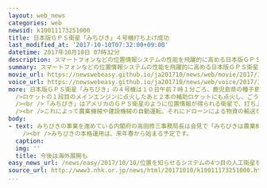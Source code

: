```yaml
---
layout: web_news
categories: web
newsid: k10011173251000
title: 日本版ＧＰＳ衛星「みちびき」４号機打ち上げ成功
last_modified_at: '2017-10-10T07:32:00+09:00'
datetime: 2017年10月10日 07時32分
description: スマートフォンなどの位置情報システムの性能を飛躍的に高める日本版ＧＰＳ衛星「みちびき」の４号機が１０日午前７時すぎ、鹿児島県の種子島宇宙センターからＨ２Ａロケットの３６号機で打ち上げられました。ロケットは順調に飛行を続け、およそ２８分後の午前７時半ごろ「みちびき」を予定の軌道に投入し、打ち上げは成功しました。
summary: スマートフォンなどの位置情報システムの性能を飛躍的に高める日本版ＧＰＳ衛星「みちびき」の４号機が１０日午前７時すぎ、鹿児島県の種子島宇宙センターからＨ２Ａロケットの３６号機で打ち上げられました。ロケットは順調に飛行を続け、およそ２８分後の午前７時半ごろ「みちびき」を予定の軌道に投入し、打ち上げは成功しました。
movie_url: https://newswebeasy.github.io/ja201710/news/web/movie/2017/10/10/k10011173251000.mp4
voice_url: https://newswebeasy.github.io/ja201710/news/web/voice/2017/10/10/k10011173251000.mp3
more: 日本版ＧＰＳ衛星「みちびき」の４号機は１０日午前７時１分ごろ、鹿児島県の種子島宇宙センターからＨ２Ａロケット３６号機で打ち上げられました。<br /><br
  />ロケットの１段目のメインエンジンに点火したあと２本の補助ロケットにも点火し、ごう音とともに発射台を離れました。そして、燃焼を終えた補助ロケットや１段目のエンジンを次々に切り離したあと２段目のエンジンで飛行を続け、打ち上げからおよそ２８分後の午前７時半ごろ、高度２７３キロ付近で、「みちびき」を予定の軌道に投入し、打ち上げは成功しました。<br
  /><br />「みちびき」はアメリカのＧＰＳ衛星のように位置情報が得られる衛星で、打ち上げは、ことし８月の３号機に続き、４機目です。今回の打ち上げによってみちびきの４機体制が整い、来年春に本格運用が始まれば、ＧＰＳの位置情報の誤差を現在の最大１０メートルほどから数センチにまで小さくできるということです。<br
  /><br />これによって農業機械や建設機械の自動運転、それにドローンによる物資の輸送など社会のさまざまな分野で新たなサービスが展開できると期待されています。
body:
- text: みちびきの事業を進めている内閣府の高田修三事務局長は会見で「みちびきは農業機械の無人運転などですでに実証実験が始まっている。今後は事業の成功例を増やして、この衛星の利便性を多くの人が共有できるようにしていきたい」と述べました。そのうえで「誤差が数センチという高い精度の情報を無料で提供できるのは、海外の衛星にはない有利な点だ。アジアやオセアニアなど海外でもこの衛星を利用してもらえるよう整備を進めていきたい」と述べ、海外でのビジネス利用の展開にも力を入れていく考えを示しました。<br
    /><br />みちびきの本格運用は、来年春から始まる予定です。
  caption:
  img: ''
  title: 今後は海外展開も
easy_news_url: /news/easy/2017/10/10/位置を知らせるシステムの4つ目の人工衛星を打ち上げる/
source_url: http://www3.nhk.or.jp/news/html/20171010/k10011173251000.html
...
```


